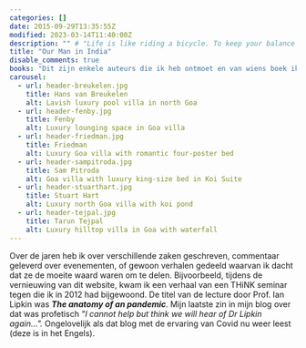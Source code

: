 ```yaml
---
categories: []
date: 2015-09-29T13:35:55Z
modified: 2023-03-14T11:40:00Z
description: "" # "Life is like riding a bicycle. To keep your balance you have to keep moving. "
title: "Our Man in India"
disable_comments: true
books: "Dit zijn enkele auteurs die ik heb ontmoet en van wiens boek ik heb genoten."
carousel:
  - url: header-breukelen.jpg 
    title: Hans van Breukelen 
    alt: Lavish luxury pool villa in north Goa
  - url: header-fenby.jpg 
    title: Fenby
    alt: Luxury lounging space in Goa villa
  - url: header-friedman.jpg 
    title: Friedman
    alt: Luxury Goa villa with romantic four-poster bed
  - url: header-sampitroda.jpg
    title: Sam Pitroda 
    alt: Goa villa with luxury king-size bed in Koi Suite
  - url: header-stuarthart.jpg 
    title: Stuart Hart 
    alt: Luxury north Goa villa with koi pond
  - url: header-tejpal.jpg
    title: Tarun Tejpal
    alt: Luxury hilltop villa in Goa with waterfall
---
```



Over de jaren heb ik over verschillende zaken geschreven, commentaar geleverd over evenementen, of gewoon verhalen gedeeld waarvan ik dacht dat ze de moeite waard waren om te delen. Bijvoorbeeld, tijdens de vernieuwing van dit website, kwam ik een verhaal van een THiNK seminar tegen die ik in 2012 had bijgewoond. De titel van de lecture door Prof. Ian Lipkin was *__The anatomy of an pandemic__*. Mijn laatste zin in mijn blog over dat was profetisch _"I cannot help but think we will hear of Dr Lipkin again…"._  Ongelovelijk als dat blog met de ervaring van Covid nu weer leest (deze is in het Engels).